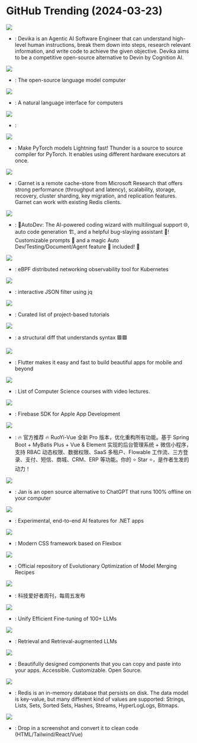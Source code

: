 # GitHub Trending (2024-03-23)

![](https://img.shields.io/badge/Python-New%20849-green?style=flat-square&logo=appveyor)
- [](https://github.comundefined): Devika is an Agentic AI Software Engineer that can understand high-level human instructions, break them down into steps, research relevant information, and write code to achieve the given objective. Devika aims to be a competitive open-source alternative to Devin by Cognition AI.

![](https://img.shields.io/badge/Python-New%20544-green?style=flat-square&logo=appveyor)
- [](https://github.comundefined): The open-source language model computer

![](https://img.shields.io/badge/Python-New%20424-green?style=flat-square&logo=appveyor)
- [](https://github.comundefined): A natural language interface for computers

![](https://img.shields.io/badge/Jupyter%20Notebook-New%20717-green?style=flat-square&logo=appveyor)
- [](https://github.comundefined): 

![](https://img.shields.io/badge/Python-New%20198-green?style=flat-square&logo=appveyor)
- [](https://github.comundefined): Make PyTorch models Lightning fast! Thunder is a source to source compiler for PyTorch. It enables using different hardware executors at once.

![](https://img.shields.io/badge/C%23-New%201-green?style=flat-square&logo=appveyor)
- [](https://github.comundefined): Garnet is a remote cache-store from Microsoft Research that offers strong performance (throughput and latency), scalability, storage, recovery, cluster sharding, key migration, and replication features. Garnet can work with existing Redis clients.

![](https://img.shields.io/badge/Kotlin-New%2079-green?style=flat-square&logo=appveyor)
- [](https://github.comundefined): 🧙‍AutoDev: The AI-powered coding wizard with multilingual support 🌐, auto code generation 🏗️, and a helpful bug-slaying assistant 🐞! Customizable prompts 🎨 and a magic Auto Dev/Testing/Document/Agent feature 🧪 included! 🚀

![](https://img.shields.io/badge/Go-New%20614-green?style=flat-square&logo=appveyor)
- [](https://github.comundefined): eBPF distributed networking observability tool for Kubernetes

![](https://img.shields.io/badge/Rust-New%20586-green?style=flat-square&logo=appveyor)
- [](https://github.comundefined): interactive JSON filter using jq

![](https://img.shields.io/badge/none-New%20313-green?style=flat-square&logo=appveyor)
- [](https://github.comundefined): Curated list of project-based tutorials

![](https://img.shields.io/badge/Rust-New%20809-green?style=flat-square&logo=appveyor)
- [](https://github.comundefined): a structural diff that understands syntax 🟥🟩

![](https://img.shields.io/badge/Dart-New%2037-green?style=flat-square&logo=appveyor)
- [](https://github.comundefined): Flutter makes it easy and fast to build beautiful apps for mobile and beyond

![](https://img.shields.io/badge/none-New%2028-green?style=flat-square&logo=appveyor)
- [](https://github.comundefined): List of Computer Science courses with video lectures.

![](https://img.shields.io/badge/Objective-C-New%2027-green?style=flat-square&logo=appveyor)
- [](https://github.comundefined): Firebase SDK for Apple App Development

![](https://img.shields.io/badge/Java-New%2050-green?style=flat-square&logo=appveyor)
- [](https://github.comundefined): 🔥 官方推荐 🔥 RuoYi-Vue 全新 Pro 版本，优化重构所有功能。基于 Spring Boot + MyBatis Plus + Vue & Element 实现的后台管理系统 + 微信小程序，支持 RBAC 动态权限、数据权限、SaaS 多租户、Flowable 工作流、三方登录、支付、短信、商城、CRM、ERP 等功能。你的 ⭐️ Star ⭐️，是作者生发的动力！

![](https://img.shields.io/badge/TypeScript-New%20399-green?style=flat-square&logo=appveyor)
- [](https://github.comundefined): Jan is an open source alternative to ChatGPT that runs 100% offline on your computer

![](https://img.shields.io/badge/none-New%2035-green?style=flat-square&logo=appveyor)
- [](https://github.comundefined): Experimental, end-to-end AI features for .NET apps

![](https://img.shields.io/badge/SCSS-New%2075-green?style=flat-square&logo=appveyor)
- [](https://github.comundefined): Modern CSS framework based on Flexbox

![](https://img.shields.io/badge/Python-New%2057-green?style=flat-square&logo=appveyor)
- [](https://github.comundefined): Official repository of Evolutionary Optimization of Model Merging Recipes

![](https://img.shields.io/badge/none-New%2015-green?style=flat-square&logo=appveyor)
- [](https://github.comundefined): 科技爱好者周刊，每周五发布

![](https://img.shields.io/badge/Python-New%20125-green?style=flat-square&logo=appveyor)
- [](https://github.comundefined): Unify Efficient Fine-tuning of 100+ LLMs

![](https://img.shields.io/badge/Python-New%2011-green?style=flat-square&logo=appveyor)
- [](https://github.comundefined): Retrieval and Retrieval-augmented LLMs

![](https://img.shields.io/badge/TypeScript-New%20224-green?style=flat-square&logo=appveyor)
- [](https://github.comundefined): Beautifully designed components that you can copy and paste into your apps. Accessible. Customizable. Open Source.

![](https://img.shields.io/badge/C-New%2054-green?style=flat-square&logo=appveyor)
- [](https://github.comundefined): Redis is an in-memory database that persists on disk. The data model is key-value, but many different kind of values are supported: Strings, Lists, Sets, Sorted Sets, Hashes, Streams, HyperLogLogs, Bitmaps.

![](https://img.shields.io/badge/Python-New%20129-green?style=flat-square&logo=appveyor)
- [](https://github.comundefined): Drop in a screenshot and convert it to clean code (HTML/Tailwind/React/Vue)

